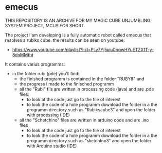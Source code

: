 # emecus

THIS REPOSITORY IS AN ARCHIVE FOR MY MAGIC CUBE UNJUMBLING SYSTEM PROJECT, MCUS FOR SHORT.

The project I'am developing is a fully automatic robot called emecus that resolves a rubiks cube.
the results can be seen on youtube:
- https://www.youtube.com/playlist?list=PLy7Yj5uiu0nqwHYuETZX1T-y-8dnMMtht

It contains varius programms:
- in the folder rubi (pde) you'll find:
  - the finished programm is contained in the folder "RUBY8" and 
  - the progress i made to the finisched programm
  - all the "Rubi" fils are written in processing code (java) and are .pde files:
    - to look at the code just go to the file of interest
    - to look the code of a hole programm download the folder in a the programm directory 
      such as "Rubikscube3" and open the folder with processing (IDE)
  - all the "SchetchIno" files are written in arduino code and are .ino files
    - to look at the code just go to the file of interest
    - to look the code of a hole programm download the folder in a the programm directory 
      such as "sketchIno3" and open the folder with Arduino studio (IDE)
  
